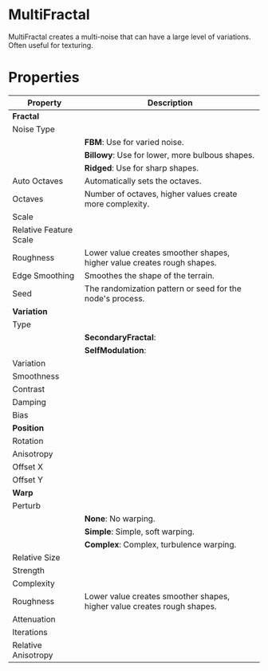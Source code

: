 # MultiFractal



MultiFractal creates a multi-noise that can have a large level of variations. Often useful for texturing.



# Properties


| Property | Description| 
| -------- | -----------|
| **Fractal** |  |
| Noise Type |  |
| | **FBM**: Use for varied noise. |
| | **Billowy**: Use for lower, more bulbous shapes. |
| | **Ridged**: Use for sharp shapes. |
| Auto Octaves | Automatically sets the octaves. |
| Octaves | Number of octaves, higher values create more complexity. |
| Scale |  |
| Relative Feature Scale |  |
| Roughness | Lower value creates smoother shapes, higher value creates rough shapes. |
| Edge Smoothing | Smoothes the shape of the terrain. |
| Seed | The randomization pattern or seed for the node's process. |
| **Variation** |  |
| Type |  |
| | **SecondaryFractal**: <desc> |
| | **SelfModulation**: <desc> |
| Variation |  |
| Smoothness |  |
| Contrast |  |
| Damping |  |
| Bias |  |
| **Position** |  |
| Rotation |  |
| Anisotropy |  |
| Offset X |  |
| Offset Y |  |
| **Warp** |  |
| Perturb |  |
| | **None**: No warping. |
| | **Simple**: Simple, soft warping. |
| | **Complex**: Complex, turbulence warping. |
| Relative Size |  |
| Strength |  |
| Complexity |  |
| Roughness | Lower value creates smoother shapes, higher value creates rough shapes. |
| Attenuation |  |
| Iterations |  |
| Relative Anisotropy |  |






